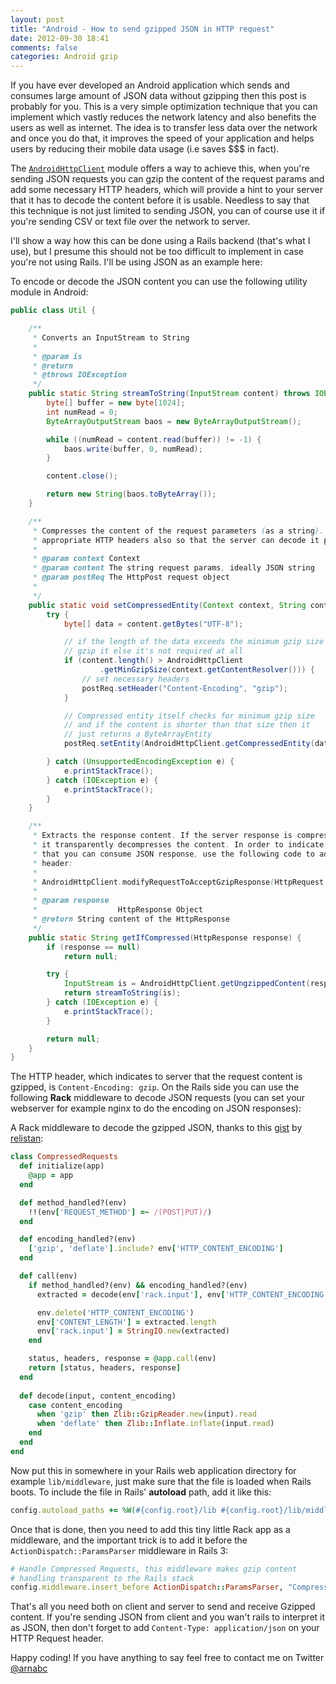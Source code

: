 ```yaml
---
layout: post
title: "Android - How to send gzipped JSON in HTTP request"
date: 2012-09-30 18:41
comments: false
categories: Android gzip
---
```


If you have ever developed an Android application which sends and consumes large amount of JSON data without gzipping then this post is probably for you. This is a very simple optimization technique that you can implement which vastly reduces the network latency and also benefits the users as well as internet. The idea is to transfer less data over the network and once you do that, it improves the speed of your application and helps users by reducing their mobile data usage (i.e saves $$$ in fact).
<!-- more -->

The [`AndroidHttpClient`][1] module offers a way to achieve this, when you're sending JSON requests you can gzip the content of the request params and add some necessary HTTP headers, which will provide a hint to your server that it has to decode the content before it is usable. Needless to say that this technique is not just limited to sending JSON, you can of course use it if you're sending CSV or text file over the network to server.

I'll show a way how this can be done using a Rails backend (that's what I use), but I presume this should not be too difficult to implement in case you're not using Rails. I'll be using JSON as an example here:


To encode or decode the JSON content you can use the following utility module in Android:

``` java util.java
public class Util {

    /**
     * Converts an InputStream to String
     * 
     * @param is
     * @return
     * @throws IOException
     */
    public static String streamToString(InputStream content) throws IOException {
        byte[] buffer = new byte[1024];
        int numRead = 0;
        ByteArrayOutputStream baos = new ByteArrayOutputStream();

        while ((numRead = content.read(buffer)) != -1) {
            baos.write(buffer, 0, numRead);
        }

        content.close();

        return new String(baos.toByteArray());
    }

    /**
     * Compresses the content of the request parameters (as a string). Sets
     * appropriate HTTP headers also so that the server can decode it properly.
     * 
     * @param context Context
     * @param content The string request params, ideally JSON string
     * @param postReq The HttpPost request object
     * 
     */
    public static void setCompressedEntity(Context context, String content, HttpPost postReq) {
        try {
            byte[] data = content.getBytes("UTF-8");

            // if the length of the data exceeds the minimum gzip size then only
            // gzip it else it's not required at all
            if (content.length() > AndroidHttpClient
            		.getMinGzipSize(context.getContentResolver())) {
                // set necessary headers
                postReq.setHeader("Content-Encoding", "gzip");
            }

            // Compressed entity itself checks for minimum gzip size
            // and if the content is shorter than that size then it
            // just returns a ByteArrayEntity
            postReq.setEntity(AndroidHttpClient.getCompressedEntity(data, context.getContentResolver()));

        } catch (UnsupportedEncodingException e) {
            e.printStackTrace();
        } catch (IOException e) {
            e.printStackTrace();
        }
    }

    /**
     * Extracts the response content. If the server response is compressed, then
     * it transparently decompresses the content. In order to indicate to server
     * that you can consume JSON response, use the following code to add the "Accept"
     * header:
     *
     * AndroidHttpClient.modifyRequestToAcceptGzipResponse(HttpRequest request)
     * 
     * @param response
     *					HttpResponse Object
     * @return String content of the HttpResponse
     */
    public static String getIfCompressed(HttpResponse response) {
        if (response == null)
            return null;

        try {
            InputStream is = AndroidHttpClient.getUngzippedContent(response.getEntity());
            return streamToString(is);
        } catch (IOException e) {
            e.printStackTrace();
        }

        return null;
    }
}

```

The HTTP header, which indicates to server that the request content is gzipped, is `Content-Encoding: gzip`. On the Rails side you can use the following **Rack** middleware to decode JSON requests (you can set your webserver for example nginx to do the encoding on JSON responses):

A Rack middleware to decode the gzipped JSON, thanks to this [gist][2] by [relistan][3]:

``` ruby compressed_requests.rb
class CompressedRequests
  def initialize(app)
    @app = app
  end

  def method_handled?(env)
    !!(env['REQUEST_METHOD'] =~ /(POST|PUT)/)
  end

  def encoding_handled?(env)
    ['gzip', 'deflate'].include? env['HTTP_CONTENT_ENCODING']
  end

  def call(env)
    if method_handled?(env) && encoding_handled?(env)
      extracted = decode(env['rack.input'], env['HTTP_CONTENT_ENCODING'])

      env.delete('HTTP_CONTENT_ENCODING')
      env['CONTENT_LENGTH'] = extracted.length
      env['rack.input'] = StringIO.new(extracted)
    end

    status, headers, response = @app.call(env)
    return [status, headers, response]
  end
  
  def decode(input, content_encoding)
    case content_encoding
      when 'gzip' then Zlib::GzipReader.new(input).read
      when 'deflate' then Zlib::Inflate.inflate(input.read)
    end
  end
end
```

Now put this in somewhere in your Rails web application directory for example `lib/middleware`, just make sure that the file is loaded when Rails boots. To include the file in Rails' __autoload__ path, add it like this:

``` ruby application.rb
config.autoload_paths += %W(#{config.root}/lib #{config.root}/lib/middleware)
```

Once that is done, then you need to add this tiny little Rack app as a middleware, and the important trick is to add it before the `ActionDispatch::ParamsParser` middleware in Rails 3:

``` ruby application.rb
# Handle Compressed Requests, this middleware makes gzip content 
# handling transparent to the Rails stack
config.middleware.insert_before ActionDispatch::ParamsParser, "CompressedRequests"
```

That's all you need both on client and server to send and receive Gzipped content. If you're sending JSON from client and you wan't rails to interpret it as JSON, then don't forget to add `Content-Type: application/json` on your HTTP Request header.


Happy coding! If you have anything to say feel free to contact me on Twitter [@arnabc][4]


[1]: http://developer.android.com/reference/android/net/http/AndroidHttpClient.html
[2]: https://gist.github.com/2109707
[3]: https://gist.github.com/relistan
[4]: http://twitter.com/arnabc